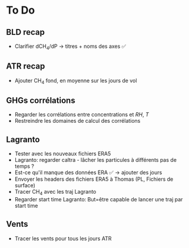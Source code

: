 # To Do

## BLD recap

- Clarifier dCH<sub>4</sub>/dP &rarr; titres + noms des axes :white_check_mark:

## ATR recap

- Ajouter CH<sub>4</sub> fond, en moyenne sur les jours de vol

## GHGs corrélations

- Regarder les corrélations entre concentrations et $RH$, $T$
- Restreindre les domaines de calcul des corrélations

## Lagranto

- Tester avec les nouveaux fichiers ERA5
- Lagranto: regarder caltra - lâcher les particules à différents pas de temps ?
- Est-ce qu'il manque des données ERA :white_check_mark: &rarr; ajouter des jours
- Envoyer les headers des fichiers ERA5 à Thomas (PL, Fichiers de surface)
- Tracer CH<sub>4</sub> avec les traj Lagranto
- Regarder start time Lagranto: But=être capable de lancer une traj par start time

## Vents

- Tracer les vents pour tous les jours ATR
